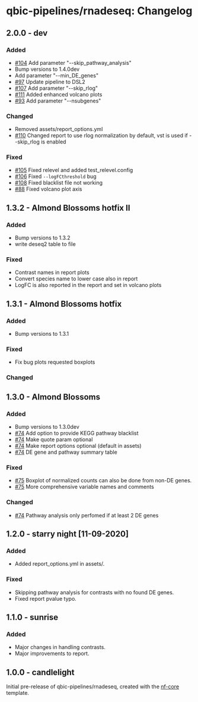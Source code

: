 # qbic-pipelines/rnadeseq: Changelog

## 2.0.0 - dev

### Added

- [#104](https://github.com/qbic-pipelines/rnadeseq/pull/104) Add parameter "--skip_pathway_analysis"
- Bump versions to 1.4.0dev
- Add parameter "--min_DE_genes"
- [#97](https://github.com/qbic-pipelines/rnadeseq/pull/97) Update pipeline to DSL2
- [#107](https://github.com/qbic-pipelines/rnadeseq/pull/107) Add parameter "--skip_rlog"
- [#111](https://github.com/qbic-pipelines/rnadeseq/pull/111) Added enhanced volcano plots
- [#93](https://github.com/qbic-pipelines/rnadeseq/pull/93/) Add parameter "--nsubgenes"

### Changed

- Removed assets/report_options.yml
- [#110](https://github.com/qbic-pipelines/rnadeseq/pull/110) Changed report to use rlog normalization by default, vst is used if --skip_rlog is enabled

### Fixed

- [#105](https://github.com/qbic-pipelines/rnadeseq/pull/105) Fixed relevel and added test_relevel.config
- [#106](https://github.com/qbic-pipelines/rnadeseq/pull/106) Fixed `--logFCthreshold` bug
- [#108](https://github.com/qbic-pipelines/rnadeseq/pull/108) Fixed blacklist file not working
- [#88](https://github.com/qbic-pipelines/rnadeseq/issues/88) Fixed volcano plot axis

## 1.3.2 - Almond Blossoms hotfix II

### Added

- Bump versions to 1.3.2
- write deseq2 table to file

### Fixed

- Contrast names in report plots
- Convert species name to lower case also in report
- LogFC is also reported in the report and set in volcano plots

## 1.3.1 - Almond Blossoms hotfix

### Added

- Bump versions to 1.3.1

### Fixed

- Fix bug plots requested boxplots

### Changed

## 1.3.0 - Almond Blossoms

### Added

- Bump versions to 1.3.0dev
- [#74](https://github.com/qbic-pipelines/rnadeseq/pull/74) Add option to provide KEGG pathway blacklist
- [#74](https://github.com/qbic-pipelines/rnadeseq/pull/74) Make quote param optional
- [#74](https://github.com/qbic-pipelines/rnadeseq/pull/74) Make report options optional (default in assets)
- [#74](https://github.com/qbic-pipelines/rnadeseq/pull/74) DE gene and pathway summary table

### Fixed

- [#75](https://github.com/qbic-pipelines/rnadeseq/pull/75) Boxplot of normalized counts can also be done from non-DE genes.
- [#75](https://github.com/qbic-pipelines/rnadeseq/pull/75) More comprehensive variable names and comments

### Changed

- [#74](https://github.com/qbic-pipelines/rnadeseq/pull/74) Pathway analysis only perfomed if at least 2 DE genes

## 1.2.0 - starry night [11-09-2020]

### Added

- Added report_options.yml in assets/.

### Fixed

- Skipping pathway analysis for contrasts with no found DE genes.
- Fixed report pvalue typo.

## 1.1.0 - sunrise

### Added

- Major changes in handling contrasts.
- Major improvements to report.

## 1.0.0 - candlelight

Initial pre-release of qbic-pipelines/rnadeseq, created with the [nf-core](http://nf-co.re/) template.

